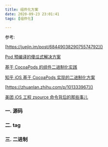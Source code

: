 ```yaml
---
title: 组件化方案
date: 2020-09-23 23:01:41
tags: [组件化]

---
```


参考: 

[https://juejin.im/post/6844903829075574792]()

[Pod 预编译的傻瓜式解决方案](https://leavez.xyz/2018/05/04/intruduce_binary/)

[基于 CocoaPods 的组件二进制化实践](https://dmanager.github.io/ios/2019/01/21/%E5%9F%BA%E4%BA%8ECocoaPods%E7%9A%84%E7%BB%84%E4%BB%B6%E4%BA%8C%E8%BF%9B%E5%88%B6%E5%8C%96%E5%AE%9E%E8%B7%B5/)

[知乎 iOS 基于 CocoaPods 实现的二进制化方案](https://zhuanlan.zhihu.com/p/44280283)

[https://zhuanlan.zhihu.com/p/101333967]()

[美团 iOS 工程 zsource 命令背后的那些事儿]()


### 一. 源码


### 二. tag

### 三. 二进制